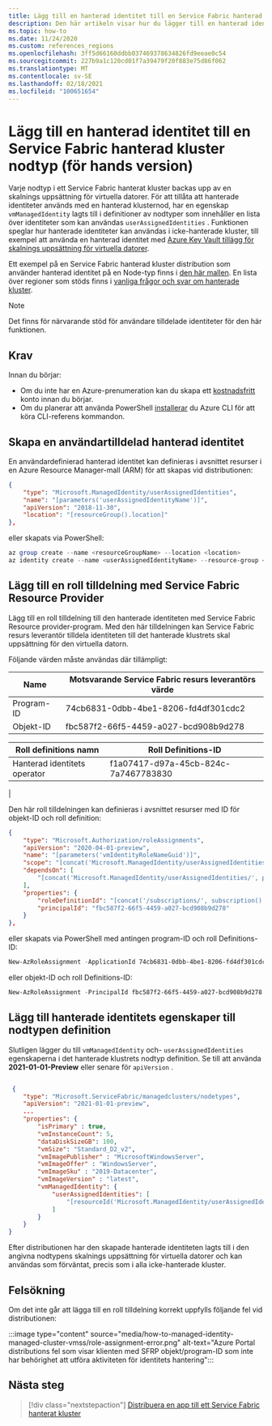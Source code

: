 ```yaml
---
title: Lägg till en hanterad identitet till en Service Fabric hanterad kluster nodtyp (för hands version)
description: Den här artikeln visar hur du lägger till en hanterad identitet till en Service Fabric hanterad cluster node-typ
ms.topic: how-to
ms.date: 11/24/2020
ms.custom: references_regions
ms.openlocfilehash: 3ff5d66160ddbb037469378634826fd9eeae0c54
ms.sourcegitcommit: 227b9a1c120cd01f7a39479f20f883e75d86f062
ms.translationtype: MT
ms.contentlocale: sv-SE
ms.lasthandoff: 02/18/2021
ms.locfileid: "100651654"
---
```

# <a name="add-a-managed-identity-to-a-service-fabric-managed-cluster-node-type-preview"></a>Lägg till en hanterad identitet till en Service Fabric hanterad kluster nodtyp (för hands version)

Varje nodtyp i ett Service Fabric hanterat kluster backas upp av en skalnings uppsättning för virtuella datorer. För att tillåta att hanterade identiteter används med en hanterad klusternod, har en egenskap `vmManagedIdentity` lagts till i definitioner av nodtyper som innehåller en lista över identiteter som kan användas `userAssignedIdentities` . Funktionen speglar hur hanterade identiteter kan användas i icke-hanterade kluster, till exempel att använda en hanterad identitet med [Azure Key Vault tillägg för skalnings uppsättning för virtuella datorer](../virtual-machines/extensions/key-vault-windows.md).


Ett exempel på en Service Fabric hanterad kluster distribution som använder hanterad identitet på en Node-typ finns i [den här mallen](https://github.com/Azure-Samples/service-fabric-cluster-templates/tree/master/SF-Managed-Standard-SKU-1-NT-MI). En lista över regioner som stöds finns i [vanliga frågor och svar om hanterade kluster](./faq-managed-cluster.md#what-regions-are-supported-in-the-preview).

> [!NOTE]
> Det finns för närvarande stöd för användare tilldelade identiteter för den här funktionen.

## <a name="prerequisites"></a>Krav

Innan du börjar:

* Om du inte har en Azure-prenumeration kan du skapa ett [kostnadsfritt](https://azure.microsoft.com/free/) konto innan du börjar.
* Om du planerar att använda PowerShell [installerar](/cli/azure/install-azure-cli) du Azure CLI för att köra CLI-referens kommandon.

## <a name="create-a-user-assigned-managed-identity"></a>Skapa en användartilldelad hanterad identitet 

En användardefinierad hanterad identitet kan definieras i avsnittet resurser i en Azure Resource Manager-mall (ARM) för att skapas vid distributionen:

```JSON
{ 
    "type": "Microsoft.ManagedIdentity/userAssignedIdentities", 
    "name": "[parameters('userAssignedIdentityName')]", 
    "apiVersion": "2018-11-30", 
    "location": "[resourceGroup().location]"  
},
```

eller skapats via PowerShell:

```powershell
az group create --name <resourceGroupName> --location <location>
az identity create --name <userAssignedIdentityName> --resource-group <resourceGroupName>
```

## <a name="add-a-role-assignment-with-service-fabric-resource-provider"></a>Lägg till en roll tilldelning med Service Fabric Resource Provider

Lägg till en roll tilldelning till den hanterade identiteten med Service Fabric Resource provider-program. Med den här tilldelningen kan Service Fabric resurs leverantör tilldela identiteten till det hanterade klustrets skal uppsättning för den virtuella datorn. 

Följande värden måste användas där tillämpligt:

|Name|Motsvarande Service Fabric resurs leverantörs värde|
|----|-------------------------------------|
|Program-ID|74cb6831-0dbb-4be1-8206-fd4df301cdc2|
|Objekt-ID|fbc587f2-66f5-4459-a027-bcd908b9d278|


|Roll definitions namn|Roll Definitions-ID|
|----|-------------------------------------|
|Hanterad identitets operator|f1a07417-d97a-45cb-824c-7a7467783830
|



Den här roll tilldelningen kan definieras i avsnittet resurser med ID för objekt-ID och roll definition:

```JSON
{
    "type": "Microsoft.Authorization/roleAssignments", 
    "apiVersion": "2020-04-01-preview",
    "name": "[parameters('vmIdentityRoleNameGuid')]",
    "scope": "[concat('Microsoft.ManagedIdentity/userAssignedIdentities', '/', parameters('userAssignedIdentityName'))]",
    "dependsOn": [ 
        "[concat('Microsoft.ManagedIdentity/userAssignedIdentities/', parameters('userAssignedIdentityName'))]"
    ], 
    "properties": {
        "roleDefinitionId": "[concat('/subscriptions/', subscription().subscriptionId, '/providers/Microsoft.Authorization/roleDefinitions/', 'f1a07417-d97a-45cb-824c-7a7467783830')]",
        "principalId": "fbc587f2-66f5-4459-a027-bcd908b9d278" 
    } 
}, 
```

eller skapats via PowerShell med antingen program-ID och roll Definitions-ID:

```powershell
New-AzRoleAssignment -ApplicationId 74cb6831-0dbb-4be1-8206-fd4df301cdc2 -RoleDefinitionName "Managed Identity Operator" -Scope "/subscriptions/<subscriptionId>/resourceGroups/<resourceGroupName>/providers/Microsoft.ManagedIdentity/userAssignedIdentities/<userAssignedIdentityName>"
```

eller objekt-ID och roll Definitions-ID:

```powershell
New-AzRoleAssignment -PrincipalId fbc587f2-66f5-4459-a027-bcd908b9d278 -RoleDefinitionName "Managed Identity Operator" -Scope "/subscriptions/<subscriptionId>/resourceGroups/<resourceGroupName>/providers/Microsoft.ManagedIdentity/userAssignedIdentities/<userAssignedIdentityName>"
```

## <a name="add-managed-identity-properties-to-node-type-definition"></a>Lägg till hanterade identitets egenskaper till nodtypen definition

Slutligen lägger du till `vmManagedIdentity` och- `userAssignedIdentities` egenskaperna i det hanterade klustrets nodtyp definition. Se till att använda **2021-01-01-Preview** eller senare för `apiVersion` .

```json

 {
    "type": "Microsoft.ServiceFabric/managedclusters/nodetypes",
    "apiVersion": "2021-01-01-preview",
    ...
    "properties": {
        "isPrimary" : true,
        "vmInstanceCount": 5,
        "dataDiskSizeGB": 100,
        "vmSize": "Standard_D2_v2",
        "vmImagePublisher" : "MicrosoftWindowsServer",
        "vmImageOffer" : "WindowsServer",
        "vmImageSku" : "2019-Datacenter",
        "vmImageVersion" : "latest",
        "vmManagedIdentity": {
            "userAssignedIdentities": [
                "[resourceId('Microsoft.ManagedIdentity/userAssignedIdentities', parameters('userAssignedIdentityName'))]"
            ]
        }
    }
}
```

Efter distributionen har den skapade hanterade identiteten lagts till i den angivna nodtypens skalnings uppsättning för virtuella datorer och kan användas som förväntat, precis som i alla icke-hanterade kluster.

## <a name="troubleshooting"></a>Felsökning

Om det inte går att lägga till en roll tilldelning korrekt uppfylls följande fel vid distributionen:

:::image type="content" source="media/how-to-managed-identity-managed-cluster-vmss/role-assignment-error.png" alt-text="Azure Portal distributions fel som visar klienten med SFRP objekt/program-ID som inte har behörighet att utföra aktiviteten för identitets hantering":::

## <a name="next-steps"></a>Nästa steg

> [!div class="nextstepaction"]
> [Distribuera en app till ett Service Fabric hanterat kluster](./tutorial-managed-cluster-deploy-app.md)